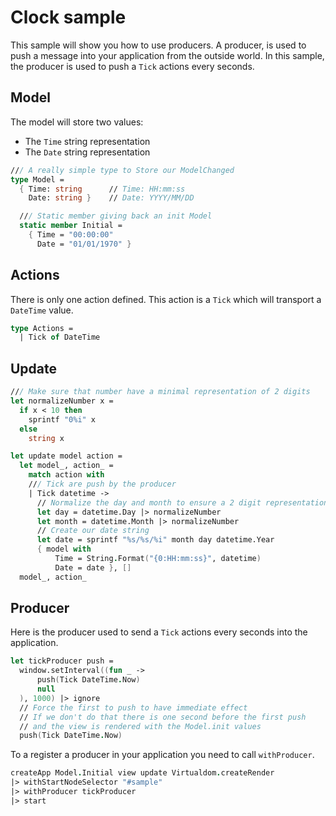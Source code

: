 # Clock sample

This sample will show you how to use producers.
A producer, is used to push a message into your application from the outside world.
In this sample, the producer is used to push a `Tick` actions every seconds.

## Model

The model will store two values:
* The `Time` string representation
* The `Date` string representation

```fsharp
/// A really simple type to Store our ModelChanged
type Model =
  { Time: string      // Time: HH:mm:ss
    Date: string }    // Date: YYYY/MM/DD

  /// Static member giving back an init Model
  static member Initial =
    { Time = "00:00:00"
      Date = "01/01/1970" }
```


## Actions

There is only one action defined. This action is a `Tick` which will transport a `DateTime` value.

```fsharp
type Actions =
  | Tick of DateTime
```

## Update

```fsharp
/// Make sure that number have a minimal representation of 2 digits
let normalizeNumber x =
  if x < 10 then
    sprintf "0%i" x
  else
    string x

let update model action =
  let model_, action_ =
    match action with
    /// Tick are push by the producer
    | Tick datetime ->
      // Normalize the day and month to ensure a 2 digit representation
      let day = datetime.Day |> normalizeNumber
      let month = datetime.Month |> normalizeNumber
      // Create our date string
      let date = sprintf "%s/%s/%i" month day datetime.Year
      { model with
          Time = String.Format("{0:HH:mm:ss}", datetime)
          Date = date }, []
  model_, action_
```

## Producer

Here is the producer used to send a `Tick` actions every seconds into the application.

```fsharp
let tickProducer push =
  window.setInterval((fun _ ->
      push(Tick DateTime.Now)
      null
  ), 1000) |> ignore
  // Force the first to push to have immediate effect
  // If we don't do that there is one second before the first push
  // and the view is rendered with the Model.init values
  push(Tick DateTime.Now)
```

To a register a producer in your application you need to call `withProducer`.

```fsharp
createApp Model.Initial view update Virtualdom.createRender
|> withStartNodeSelector "#sample"
|> withProducer tickProducer
|> start
```

